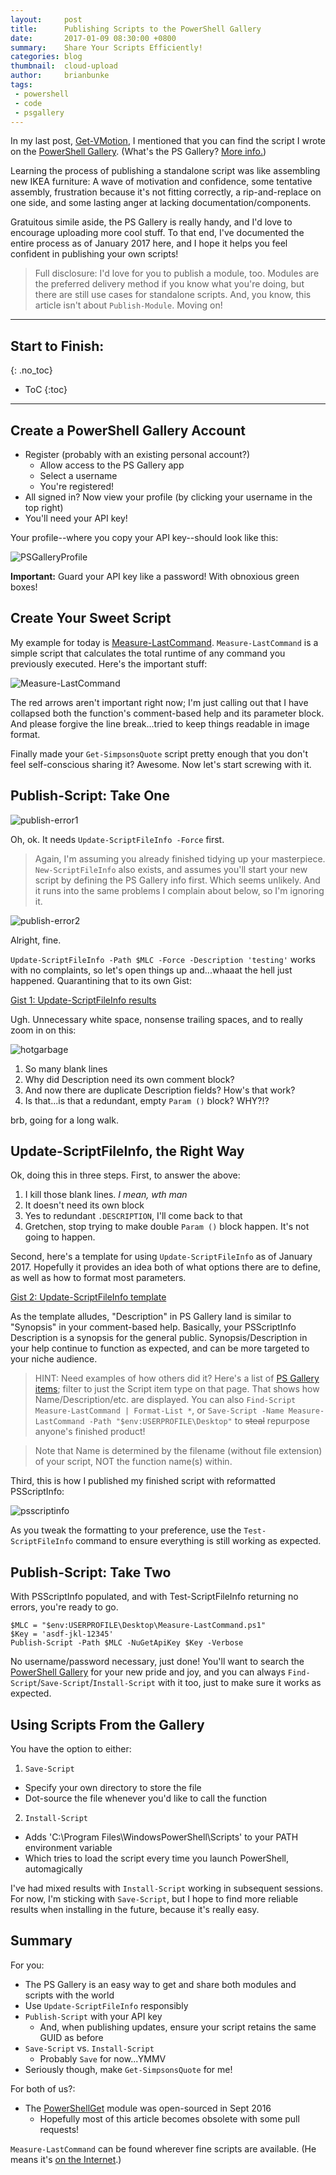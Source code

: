 ```yaml
---
layout:     post
title:      Publishing Scripts to the PowerShell Gallery
date:       2017-01-09 08:30:00 +0800
summary:    Share Your Scripts Efficiently!
categories: blog
thumbnail:  cloud-upload
author:     brianbunke
tags:
 - powershell
 - code
 - psgallery
---
```


In my last post, [Get-VMotion], I mentioned that you can find the script I wrote on the [PowerShell Gallery]. (What's the PS Gallery? [More info.])

Learning the process of publishing a standalone script was like assembling new IKEA furniture: A wave of motivation and confidence, some tentative assembly, frustration because it's not fitting correctly, a rip-and-replace on one side, and some lasting anger at lacking documentation/components.

Gratuitous simile aside, the PS Gallery is really handy, and I'd love to encourage uploading more cool stuff. To that end, I've documented the entire process as of January 2017 here, and I hope it helps you feel confident in publishing your own scripts!

> Full disclosure: I'd love for you to publish a module, too. Modules are the preferred delivery method if you know what you're doing, but there are still use cases for standalone scripts. And, you know, this article isn't about `Publish-Module`. Moving on!

---

## Start to Finish:
{: .no_toc}

- ToC
{:toc}

---

## Create a PowerShell Gallery Account

- Register (probably with an existing personal account?)
  - Allow access to the PS Gallery app
  - Select a username
  - You're registered!
- All signed in? Now view your profile (by clicking your username in the top right)
- You'll need your API key!

Your profile--where you copy your API key--should look like this:

![PSGalleryProfile](https://brianbunke.github.io/images/PSGalleryProfile.png)

**Important:** Guard your API key like a password! With obnoxious green boxes!


## Create Your Sweet Script

My example for today is [Measure-LastCommand]. `Measure-LastCommand` is a simple script that calculates the total runtime of any command you previously executed. Here's the important stuff:

![Measure-LastCommand](https://brianbunke.github.io/images/Measure-LastCommand.png)

The red arrows aren't important right now; I'm just calling out that I have collapsed both the function's comment-based help and its parameter block. And please forgive the line break...tried to keep things readable in image format.

Finally made your `Get-SimpsonsQuote` script pretty enough that you don't feel self-conscious sharing it? Awesome. Now let's start screwing with it.


## Publish-Script: Take One

![publish-error1](https://brianbunke.github.io/images/publish-script-error1.png)

Oh, ok. It needs `Update-ScriptFileInfo -Force` first.

> Again, I'm assuming you already finished tidying up your masterpiece. `New-ScriptFileInfo` also exists, and assumes you'll start your new script by defining the PS Gallery info first. Which seems unlikely. And it runs into the same problems I complain about below, so I'm ignoring it.

![publish-error2](https://brianbunke.github.io/images/publish-script-error2.png)

Alright, fine.

`Update-ScriptFileInfo -Path $MLC -Force -Description 'testing'` works with no complaints, so let's open things up and...whaaat the hell just happened. Quarantining that to its own Gist:

[Gist 1: Update-ScriptFileInfo results]

Ugh. Unnecessary white space, nonsense trailing spaces, and to really zoom in on this:

![hotgarbage](https://brianbunke.github.io/images/update-scriptfileinfo.png)

1. So many blank lines
2. Why did Description need its own comment block?
3. And now there are duplicate Description fields? How's that work?
4. Is that...is that a redundant, empty `Param ()` block? WHY?!?

brb, going for a long walk.


## Update-ScriptFileInfo, the Right Way

Ok, doing this in three steps. First, to answer the above:

1. I kill those blank lines. _I mean, wth man_
2. It doesn't need its own block
3. Yes to redundant `.DESCRIPTION`, I'll come back to that
4. Gretchen, stop trying to make double `Param ()` block happen. It's not going to happen.

Second, here's a template for using `Update-ScriptFileInfo` as of January 2017. Hopefully it provides an idea both of what options there are to define, as well as how to format most parameters.

[Gist 2: Update-ScriptFileInfo template]

As the template alludes, "Description" in PS Gallery land is similar to "Synopsis" in your comment-based help. Basically, your PSScriptInfo Description is a synopsis for the general public. Synopsis/Description in your help continue to function as expected, and can be more targeted to your niche audience.

> HINT: Need examples of how others did it? Here's a list of [PS Gallery items]; filter to just the Script item type on that page. That shows how Name/Description/etc. are displayed. You can also `Find-Script Measure-LastCommand | Format-List *`, or `Save-Script -Name Measure-LastCommand -Path "$env:USERPROFILE\Desktop"` to ~~steal~~ repurpose anyone's finished product!

> Note that Name is determined by the filename (without file extension) of your script, NOT the function name(s) within.

Third, this is how I published my finished script with reformatted PSScriptInfo:

![psscriptinfo](https://brianbunke.github.io/images/PSScriptInfo.png)

As you tweak the formatting to your preference, use the `Test-ScriptFileInfo` command to ensure everything is still working as expected.


## Publish-Script: Take Two

With PSScriptInfo populated, and with Test-ScriptFileInfo returning no errors, you're ready to go.

```
$MLC = "$env:USERPROFILE\Desktop\Measure-LastCommand.ps1"
$Key = 'asdf-jkl-12345'
Publish-Script -Path $MLC -NuGetApiKey $Key -Verbose
```

No username/password necessary, just done! You'll want to search the [PowerShell Gallery] for your new pride and joy, and you can always `Find-Script`/`Save-Script`/`Install-Script` with it too, just to make sure it works as expected.


## Using Scripts From the Gallery

You have the option to either:

1. `Save-Script`
  - Specify your own directory to store the file
  - Dot-source the file whenever you'd like to call the function
2. `Install-Script`
  - Adds 'C:\Program Files\WindowsPowerShell\Scripts' to your PATH environment variable
  - Which tries to load the script every time you launch PowerShell, automagically
  
I've had mixed results with `Install-Script` working in subsequent sessions. For now, I'm sticking with `Save-Script`, but I hope to find more reliable results when installing in the future, because it's really easy.


## Summary

For you:

- The PS Gallery is an easy way to get and share both modules and scripts with the world
- Use `Update-ScriptFileInfo` responsibly
- `Publish-Script` with your API key
  - And, when publishing updates, ensure your script retains the same GUID as before
- `Save-Script` vs. `Install-Script`
  - Probably `Save` for now...YMMV
- Seriously though, make `Get-SimpsonsQuote` for me!

For both of us?:

- The [PowerShellGet] module was open-sourced in Sept 2016
  - Hopefully most of this article becomes obsolete with some pull requests!

`Measure-LastCommand` can be found wherever fine scripts are available. (He means it's [on the Internet].)



[Get-VMotion]: http://www.brianbunke.com/blog/2017/01/03/get-vmotion/
[PowerShell Gallery]: https://www.powershellgallery.com/
[More info.]: https://msdn.microsoft.com/en-us/powershell/gallery/psgallery/psgallery_gettingstarted
[Measure-LastCommand]: https://www.powershellgallery.com/packages/Measure-LastCommand/
[Gist 1: Update-ScriptFileInfo results]: https://gist.github.com/brianbunke/7a913118b9c7af10cd6456ee5e4c24be
[Gist 2: Update-ScriptFileInfo template]: https://gist.github.com/brianbunke/03e90f28181b373d1df686429163711a
[PS Gallery items]: https://www.powershellgallery.com/items
[PowerShellGet]: https://github.com/PowerShell/PowerShellGet
[on the Internet]: https://www.powershellgallery.com/packages/Measure-LastCommand/
